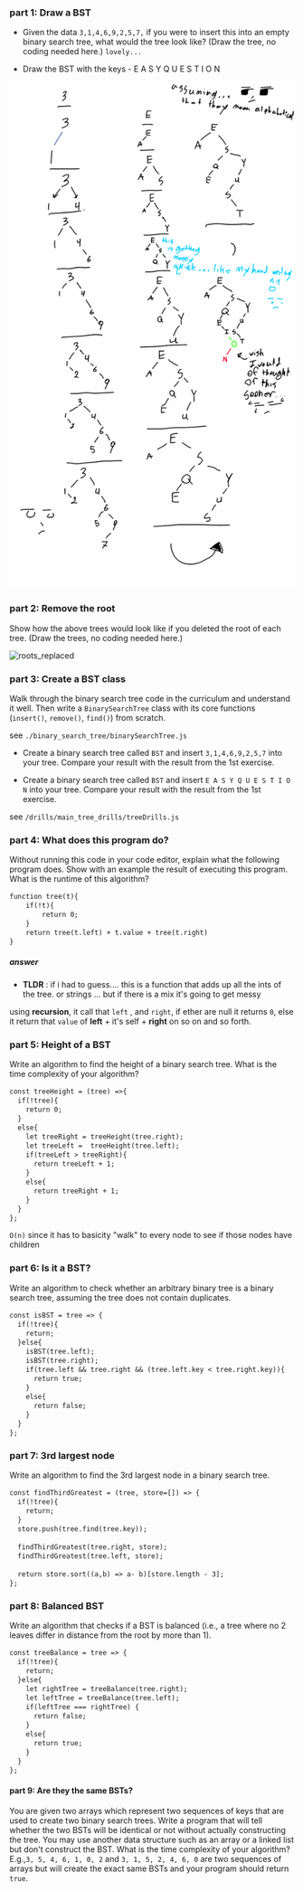 ### part 1: Draw a BST

- Given the data `3,1,4,6,9,2,5,7,` if you were to insert this into an empty binary search tree, what would the tree look like? (Draw the tree, no coding needed here.) `lovely...`

- Draw the BST with the keys - E A S Y Q U E S T I O N

![treeDrawing](/img/tree_drawing_for_part-1.png)

### part 2: Remove the root
Show how the above trees would look like if you deleted the root of each tree. (Draw the trees, no coding needed here.)

![roots_replaced](tree_drawing_roots_replaced_for_part-2.jpg)


### part 3: Create a BST class
Walk through the binary search tree code in the curriculum and understand it well. Then write a `BinarySearchTree` class with its core functions (`insert()`, `remove()`, `find()`) from scratch.

 see `./binary_search_tree/binarySearchTree.js`

- Create a binary search tree called `BST` and insert `3,1,4,6,9,2,5,7` into your tree. Compare your result with the result from the 1st exercise.

- Create a binary search tree called `BST` and insert `E A S Y Q U E S T I O N` into your tree. Compare your result with the result from the 1st exercise.

see `/drills/main_tree_drills/treeDrills.js`


### part 4: What does this program do?
Without running this code in your code editor, explain what the following program does. Show with an example the result of executing this program. What is the runtime of this algorithm?


```
function tree(t){
    if(!t){
        return 0;
    }
    return tree(t.left) + t.value + tree(t.right)
}
```

##### answer
- **TLDR** : if i had to guess.... this is a function that adds up all the ints of the tree. or strings ... but if there is a mix it's going to get messy

using __recursion__, it call that `left` , and `right`, if ether are null it returns `0`, else it return that `value` of __left__ + it's self + __right__ on so on and so forth.

### part 5: Height of a BST
Write an algorithm to find the height of a binary search tree. What is the time complexity of your algorithm?

```
const treeHeight = (tree) =>{  
  if(!tree){
    return 0;
  }
  else{
    let treeRight = treeHeight(tree.right);
    let treeLeft =  treeHeight(tree.left);
    if(treeLeft > treeRight){
      return treeLeft + 1;
    }
    else{
      return treeRight + 1;
    }
  }
};

```
`O(n)` since it has to basicity "walk" to every node to see if those nodes have children 

### part 6: Is it a BST?
Write an algorithm to check whether an arbitrary binary tree is a binary search tree, assuming the tree does not contain duplicates.

```
const isBST = tree => {
  if(!tree){
    return;
  }else{
    isBST(tree.left);
    isBST(tree.right);
    if(tree.left && tree.right && (tree.left.key < tree.right.key)){
      return true;
    }
    else{
      return false;
    }
  }
};
```

### part 7: 3rd largest node
Write an algorithm to find the 3rd largest node in a binary search tree.

```
const findThirdGreatest = (tree, store=[]) => {
  if(!tree){
    return;
  }
  store.push(tree.find(tree.key));

  findThirdGreatest(tree.right, store);
  findThirdGreatest(tree.left, store);

  return store.sort((a,b) => a- b)[store.length - 3];
}; 
```


### part 8: Balanced BST
Write an algorithm that checks if a BST is balanced (i.e., a tree where no 2 leaves differ in distance from the root by more than 1).

```
const treeBalance = tree => {
  if(!tree){
    return;
  }else{
    let rightTree = treeBalance(tree.right);
    let leftTree = treeBalance(tree.left);
    if(leftTree === rightTree) {
      return false;
    }
    else{
      return true;
    }
  }
};
```

#### part 9: Are they the same BSTs?
You are given two arrays which represent two sequences of keys that are used to create two binary search trees. Write a program that will tell whether the two BSTs will be identical or not without actually constructing the tree. You may use another data structure such as an array or a linked list but don't construct the BST. What is the time complexity of your algorithm? E.g.,`3, 5, 4, 6, 1, 0, 2` and `3, 1, 5, 2, 4, 6, 0` are two sequences of arrays but will create the exact same BSTs and your program should return `true`.

